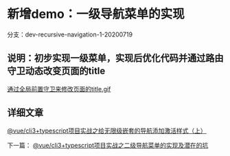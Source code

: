 # 新增demo：一级导航菜单的实现
分支：dev-recursive-navigation-1-20200719

## 说明：初步实现一级菜单，实现后优化代码并通过路由守卫动态改变页面的title
[通过全局前置守卫来修改页面的title.gif](https://img.alicdn.com/imgextra/i1/759415648/O1CN01fjNPnC1rapands7jb_!!759415648.gif)

## 详细文章
[@vue/cli3+typescript项目实战之给无限级嵌套的导航添加激活样式（上）](http://www.yilingsj.com/xwzj/2020-07-19/vue-cli3-recursive-navigation-1.html)

下一篇：
[@vue/cli3+typescript项目实战之二级导航菜单的实现及潜在的坑](http://www.yilingsj.com/xwzj/2020-07-19/vue-cli3-recursive-navigation-2.html)

